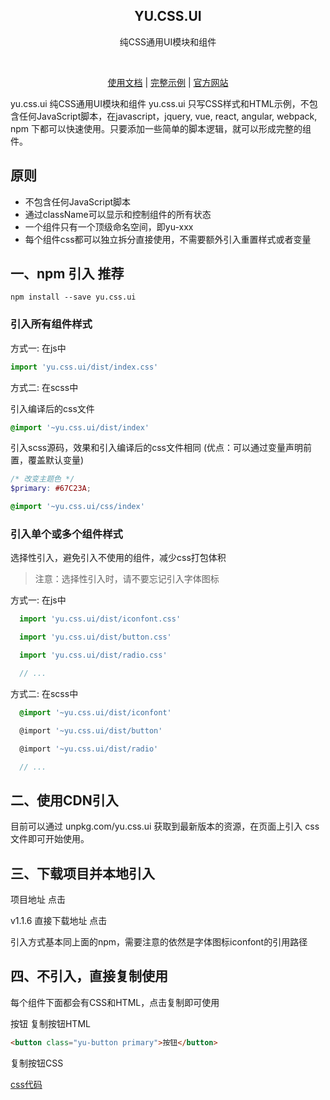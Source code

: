 <h2 align="center">YU.CSS.UI</h2>
<p align="center">纯CSS通用UI模块和组件</p>

<p align="center">
   <img src="https://img.shields.io/npm/v/yu.css.ui.svg" alt="">
    <img src="https://img.shields.io/github/stars/yurencloud/yu.css.ui.svg" alt="">
    <img src="https://img.shields.io/github/issues/yurencloud/yu.css.ui.svg" alt="">
    <img src="https://img.shields.io/github/forks/yurencloud/yu.css.ui.svg" alt="">
    <img src="https://img.shields.io/github/license/yurencloud/yu.css.ui.svg" alt="">
</p>

<p align="center">
  <a href="http://www.yurencloud.com/css/install" target="_blank">使用文档</a>
  |
  <a href="https://github.com/yurencloud/yu.css.ui/tree/master/html/component/"  target="_blank">完整示例</a>
  |
  <a href="http://www.yurencloud.com"  target="_blank">官方网站</a>
</p>


yu.css.ui 纯CSS通用UI模块和组件
yu.css.ui 只写CSS样式和HTML示例，不包含任何JavaScript脚本，在javascript，jquery, vue, react, angular, webpack, npm 下都可以快速使用。只要添加一些简单的脚本逻辑，就可以形成完整的组件。

## 原则

- 不包含任何JavaScript脚本
- 通过className可以显示和控制组件的所有状态
- 一个组件只有一个顶级命名空间，即yu-xxx
- 每个组件css都可以独立拆分直接使用，不需要额外引入重置样式或者变量

## 一、npm 引入 推荐

```shell
npm install --save yu.css.ui
```

### 引入所有组件样式
方式一: 在js中

```javascript
import 'yu.css.ui/dist/index.css'
```
方式二: 在scss中

引入编译后的css文件

```scss
@import '~yu.css.ui/dist/index'
```



引入scss源码，效果和引入编译后的css文件相同 (优点：可以通过变量声明前置，覆盖默认变量)

```scss
/* 改变主题色 */
$primary: #67C23A;

@import '~yu.css.ui/css/index'

```

### 引入单个或多个组件样式

选择性引入，避免引入不使用的组件，减少css打包体积

>  注意：选择性引入时，请不要忘记引入字体图标

方式一: 在js中

```javascript
  import 'yu.css.ui/dist/iconfont.css'

  import 'yu.css.ui/dist/button.css'

  import 'yu.css.ui/dist/radio.css'

  // ...

```




方式二: 在scss中

```scss
  @import '~yu.css.ui/dist/iconfont'

  @import '~yu.css.ui/dist/button'

  @import '~yu.css.ui/dist/radio'

  // ...

```




## 二、使用CDN引入

目前可以通过 unpkg.com/yu.css.ui 获取到最新版本的资源，在页面上引入 css 文件即可开始使用。


<link rel="stylesheet" href="https://unpkg.com/yu.css.ui/dist/index.css">

## 三、下载项目并本地引入

项目地址 点击

v1.1.6 直接下载地址 点击

引入方式基本同上面的npm，需要注意的依然是字体图标iconfont的引用路径

## 四、不引入，直接复制使用

每个组件下面都会有CSS和HTML，点击复制即可使用

按钮
复制按钮HTML

```html
<button class="yu-button primary">按钮</button>
```

复制按钮CSS

[css代码](https://github.com/yurencloud/yu.css.ui/blob/master/dist/component/button.css)


